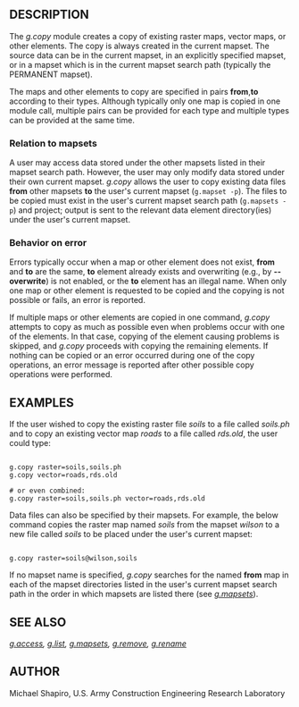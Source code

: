 
## DESCRIPTION

The *g.copy* module creates a copy of existing raster maps,
vector maps, or other elements. The copy is always created in
the current mapset. The source data can be in the current mapset,
in an explicitly specified mapset, or in a mapset which is in the
current mapset search path (typically the PERMANENT mapset).

The maps and other elements to copy are specified in pairs
**from**,**to** according to their types.
Although typically only one map is copied in one module call,
multiple pairs can be provided for each type and multiple types
can be provided at the same time.

### Relation to mapsets

A user may access data stored under the other mapsets listed in their
mapset search path. However, the user may only modify data stored
under their own current mapset. *g.copy* allows the user to copy
existing data files **from** other mapsets **to** the user's
current mapset (`g.mapset -p`). The files to be copied must exist in the
user's current mapset search path (`g.mapsets -p`) and project;
output is sent to the
relevant data element directory(ies) under the user's current mapset.

### Behavior on error

Errors typically occur when a map or other element does not exist,
**from** and **to** are the same, **to** element
already exists and overwriting (e.g., by **--overwrite**) is not
enabled, or the **to** element has an illegal name.
When only one map or other element is requested to be copied and the copying
is not possible or fails, an error is reported.

If multiple maps or other elements are copied in one command,
*g.copy* attempts to copy as much as possible
even when problems occur with one of the elements.
In that case, copying of the element causing problems is skipped, and
*g.copy* proceeds with copying the remaining elements.
If nothing can be copied or an error occurred during one of the copy
operations, an error message is reported after other possible copy
operations were performed.

## EXAMPLES

If the user wished to copy the existing raster
file *soils* to a file called *soils.ph* and
to copy an existing vector map *roads* to a file
called *rds.old*, the user could type:

```

g.copy raster=soils,soils.ph
g.copy vector=roads,rds.old

# or even combined:
g.copy raster=soils,soils.ph vector=roads,rds.old

```

Data files can also be specified by their mapsets. For
example, the below command copies the raster map named
*soils* from the mapset *wilson* to a new
file called *soils* to be placed under the user's
current mapset:

```

g.copy raster=soils@wilson,soils

```

If no mapset name is specified, *g.copy* searches for the
named **from** map in each of the mapset directories listed in the
user's current mapset search path in the order in which mapsets are
listed there (see *[g.mapsets](g.mapsets.html)*).

## SEE ALSO

*[g.access](g.access.html),
[g.list](g.list.html),
[g.mapsets](g.mapsets.html),
[g.remove](g.remove.html),
[g.rename](g.rename.html)*

## AUTHOR

Michael Shapiro,
U.S. Army Construction Engineering
Research Laboratory
